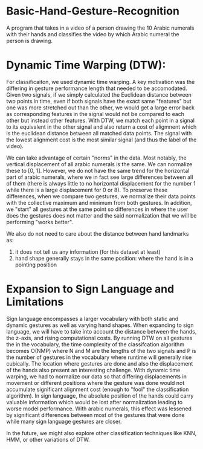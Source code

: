 # Basic-Hand-Gesture-Recognition

A program that takes in a video of a person drawing the 10 Arabic numerals with their hands and classifies the video by which Arabic numeral the person is drawing.

# Dynamic Time Warping (DTW):

For classificaiton, we used dynamic time warping.  A key motivation was the differing in gesture performance length that needed to be accomodated.  Given two signals, if we simply calculated the Euclidean distance between two points in time, even if both signals have the exact same "features" but one was more stretched out than the other, we would get a large error back as corresponding features in the signal would not be compared to each other but instead other features.  With DTW, we match each point in a signal to its equivalent in the other signal and also return a cost of aligmnent which is the euclidean distance between all matched data points.  The signal with the lowest alignment cost is the most similar signal (and thus the label of the video).

We can take advantage of certain "norms" in the data.  Most notably, the vertical displacement of all arabic numerals is the same.  We can normalize these to [0, 1].  However, we do not have the same trend for the horizontal part of arabic numerals, where we in fact see large differences between all of them (there is always little to no horizontal displacement for the number 1 while there is a large displacement for 0 or 8). To preserve these differences, when we compare two gestures, we normalize their data points with the collective maximum and minimum from both gestures.  In addition, we "start" all gestures at the same point so differences in where the user does the gestures does not matter and the said normalization that we will be performing "works better".

We also do not need to care about the distance between hand landmarks as:
1. it does not tell us any information (for this dataset at least)
2. hand shape generally stays in the same position: where the hand is in a pointing position

# Expansion to Sign Language and Limitations

Sign language encompasses a larger vocabulary with both static and dynamic gestures as well as varying hand shapes.  When expanding to sign language, we will have to take into account the distance between the hands, the z-axis, and rising computational costs.  By running DTW on all gestures the in the vocabulary, the time complexity of the classifcation algorithm becomes O(NMP) where N and M are the lengths of the two signals and P is the number of gestures in the vocabulary where runtime will generally rise cubically.  The location where gestures are done and also the displacement of the hands also present an interesting challenge.  With dynamic time warping, we had to normalize our data so that differing displacements in movement or different positions where the gesture was done would not accumulate significant alignment cost (enough to "fool" the classification algorithm).  In sign language, the absolute position of the hands could carry valuable information which would be lost after normalization leading to worse model performance.  With arabic numerals, this effect was lessened by significant differences between most of the gestures that were done while many sign language gestures are closer.

In the future, we might also explore other classification techniques like KNN, HMM, or other variations of DTW.
